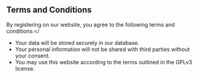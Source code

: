 ## Terms and Conditions
By registering on our website, you agree to the following terms and conditions:</

- Your data will be stored securely in our database.
- Your personal information will not be shared with third parties without your consent.
- You may use this website according to the terms outlined in the GPLv3 license.
